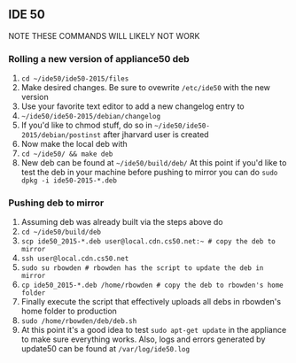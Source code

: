 ## IDE 50
NOTE THESE COMMANDS WILL LIKELY NOT WORK


### Rolling a new version of appliance50 deb
1. `cd ~/ide50/ide50-2015/files`
2. Make desired changes. Be sure to ovewrite `/etc/ide50` with the new version
3. Use your favorite text editor to add a new changelog entry to
4. `~/ide50/ide50-2015/debian/changelog`
5. If you'd like to chmod stuff, do so in `~/ide50/ide50-2015/debian/postinst` after jharvard user is created
6. Now make the local deb with
7. `cd ~/ide50/ && make deb`
8. New deb can be found at `~/ide50/build/deb/` At this point if you'd like to test the deb in your machine before pushing to mirror you can do `sudo dpkg -i ide50-2015-*.deb`

### Pushing deb to mirror
1. Assuming deb was already built via the steps above do
2. `cd ~/ide50/build/deb`
3. `scp ide50_2015-*.deb user@local.cdn.cs50.net:~ # copy the deb to mirror`
4. `ssh user@local.cdn.cs50.net`
5. `sudo su rbowden # rbowden has the script to update the deb in mirror`
6. `cp ide50_2015-*.deb /home/rbowden # copy the deb to rbowden's home folder`
7. Finally execute the script that effectively uploads all debs in rbowden's home folder to production
8. `sudo /home/rbowden/deb/deb.sh`
9. At this point it's a good idea to test `sudo apt-get update` in the appliance to make sure everything works. Also, logs and errors generated by update50 can be found at `/var/log/ide50.log`

